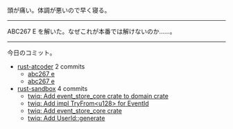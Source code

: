 頭が痛い。体調が悪いので早く寝る。

---

ABC267 E を解いた。なぜこれが本番では解けないのか……。

---

今日のコミット。

- [rust-atcoder](https://github.com/bouzuya/rust-atcoder) 2 commits
  - [abc267 e](https://github.com/bouzuya/rust-atcoder/commit/28f3f1d49c9d5f91bd7cb56a4c377aa8fe25059e)
  - [abc267 e](https://github.com/bouzuya/rust-atcoder/commit/7dbd67205538f3d88ddeb11f06fea0508c4d1e0f)
- [rust-sandbox](https://github.com/bouzuya/rust-sandbox) 4 commits
  - [twiq: Add event_store_core crate to domain crate](https://github.com/bouzuya/rust-sandbox/commit/2cb5ded4593a064b44bf13c1d89e31b8d89c3616)
  - [twiq: Add impl TryFrom&lt;u128&gt; for EventId](https://github.com/bouzuya/rust-sandbox/commit/0c730f01bb6a80b817d84f29205455b062067a53)
  - [twiq: Add event_store_core crate](https://github.com/bouzuya/rust-sandbox/commit/beecedde42f924c7f92dc6da69c338f95ff2b7d5)
  - [twiq: Add UserId::generate](https://github.com/bouzuya/rust-sandbox/commit/0ecc39dfeaae41425c77c1cda99b865fbee116bf)
